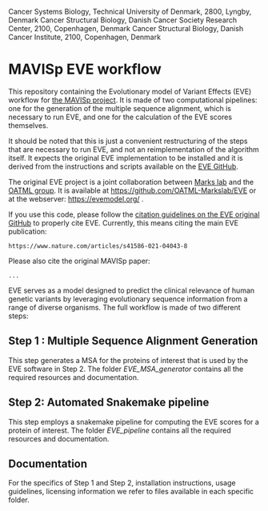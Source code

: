 Cancer Systems Biology, Technical University of Denmark, 2800, Lyngby, Denmark Cancer Structural Biology, Danish Cancer Society Research Center, 2100, Copenhagen, Denmark
Cancer Structural Biology, Danish Cancer Institute, 2100, Copenhagen, Denmark

# MAVISp EVE workflow

This repository containing the Evolutionary model of Variant Effects (EVE) 
workflow for [the MAVISp project](https://github.com/ELELAB/MAVISp). It is made
of two computational pipelines: one for the generation of the multiple sequence
alignment, which is necessary to run EVE, and one for the calculation of the EVE
scores themselves.

It should be noted that this is just a convenient restructuring of the 
steps that are necessary to run EVE, and not an reimplementation of the algorithm
itself. It expects the original EVE implementation to be installed and it is 
derived from the instructions and scripts available on the [EVE GitHub](https://github.com/OATML/EVE).

The original EVE project is a joint collaboration between [Marks lab](https://www.deboramarkslab.com/)
and the [OATML group](https://oatml.cs.ox.ac.uk/). 
It is available at https://github.com/OATML-Markslab/EVE or at the webserver: https://evemodel.org/ .

If you use this code, please follow the [citation guidelines on the EVE original 
GitHub](https://github.com/OATML/EVE) to properly cite EVE. Currently, this means 
citing the main EVE publication:

```https://www.nature.com/articles/s41586-021-04043-8```

Please also cite the original MAVISp paper:

```...```
 
EVE serves as a model designed to predict the clinical relevance of 
human genetic variants by leveraging evolutionary sequence information 
from a range of diverse organisms. The full workflow is made of two different steps:

## Step 1 : Multiple Sequence Alignment Generation 
This step generates a MSA for the proteins of interest that is used by the EVE software in Step 2.
The folder *EVE_MSA_generator* contains all the required resources and documentation. 

## Step 2: Automated Snakemake pipeline
This step employs a snakemake pipeline for computing the EVE scores for a protein of interest. 
The folder *EVE_pipeline* contains all the required resources and documentation.

## Documentation
For the specifics of Step 1 and Step 2, installation instructions, usage guidelines,
licensing information we refer to files available in each specific folder.
